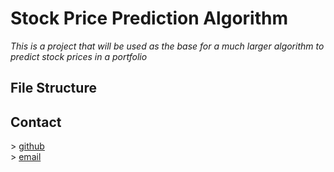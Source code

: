 # Stock Price Prediction Algorithm

_This is a project that will be used as the base for a much larger algorithm to predict stock prices in a portfolio_

## File Structure

>

## Contact

\> [github](https://github.com/sparrowsaurora)  
\> [email](mailto:sparrows.au@gmail.com)
